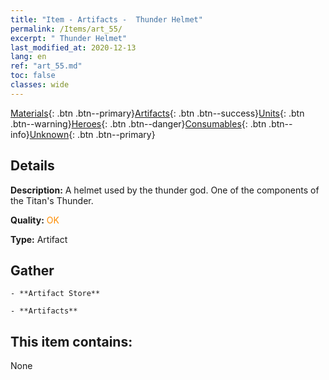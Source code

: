 ```yaml
---
title: "Item - Artifacts -  Thunder Helmet"
permalink: /Items/art_55/
excerpt: " Thunder Helmet"
last_modified_at: 2020-12-13
lang: en
ref: "art_55.md"
toc: false
classes: wide
---
```

 [Materials](/Items/){: .btn .btn--primary}[Artifacts](/Items/Artifacts/){: .btn .btn--success}[Units](/Items/Units/){: .btn .btn--warning}[Heroes](/Items/Heroes/){: .btn .btn--danger}[Consumables](/Items/Consumables/){: .btn .btn--info}[Unknown](/Items/Unknown/){: .btn .btn--primary}

## Details
 **Description:** A helmet used by the thunder god. One of the components of the Titan's Thunder.

 **Quality:** <span style="color: #FF8C00">OK</span>

 **Type:** Artifact

## Gather

    - **Artifact Store** 

    - **Artifacts** 



## This item contains:

  None

